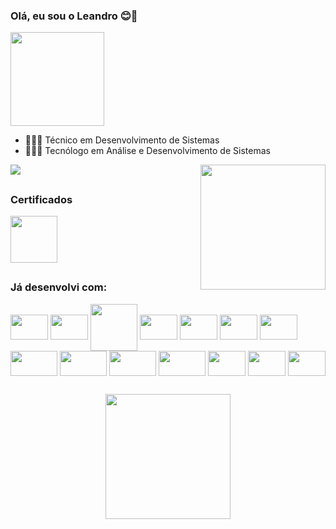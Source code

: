 

### Olá, eu sou o Leandro 😊👋
<img width="150" src="https://c.tenor.com/Jxbk24m0vV4AAAAM/vibe-rabbit.gif" />

- 👨🏽‍🎓 Técnico em Desenvolvimento de Sistemas
- 👨🏽‍🎓 Tecnólogo em Análise e Desenvolvimento de Sistemas
<img align="right" height="200em" src="https://github-readme-stats.vercel.app/api/top-langs/?username=lean-dro&hide=html,css&show_icons=true&theme=dark&locale=pt-br&layout=compact"/>

<div>
<a target="_blank" href="https://www.linkedin.com/in/leandro-coelho-2942a9220"><img src="https://img.shields.io/badge/LinkedIn-0077B5?style=for-the-badge&logo=linkedin&logoColor=white"></a>
</div>



##
### Certificados
<div align="left">    
<a href="https://www.credly.com/badges/035f7333-5c05-4b4e-a2ee-b4c0e8aa484f/public_url"><img align="center" width="75"  src="https://images.credly.com/size/110x110/images/4136ced8-75d5-4afb-8677-40b6236e2672/azure-ai-fundamentals-600x600.png" /></a>

##  
### Já desenvolvi com:
 

<img align="center" width="60" height="40" src="https://cdn.jsdelivr.net/gh/devicons/devicon@latest/icons/dotnetcore/dotnetcore-original.svg" />
          
<img align="center" width="60" height="40" src="https://cdn.jsdelivr.net/gh/devicons/devicon@latest/icons/csharp/csharp-original.svg" />
<img align="center" width="75" src="https://cdn.jsdelivr.net/gh/devicons/devicon/icons/nodejs/nodejs-original-wordmark.svg" />          
<img align="center" width="60" height="40" src="https://cdn.jsdelivr.net/gh/devicons/devicon/icons/php/php-original.svg" />
<img align="center" width="60" height="40" src="https://cdn.jsdelivr.net/gh/devicons/devicon/icons/javascript/javascript-original.svg" />
<img align="center" width="60" height="40" src="https://cdn.jsdelivr.net/gh/devicons/devicon/icons/java/java-original-wordmark.svg" />
<img align="center" width="60" height="40" src="https://cdn.jsdelivr.net/gh/devicons/devicon/icons/mysql/mysql-original-wordmark.svg" />
<img align="center" width="75" height="40" src="https://cdn.jsdelivr.net/gh/devicons/devicon/icons/microsoftsqlserver/microsoftsqlserver-plain-wordmark.svg" />   

<img align="center" width="75" height="40" src="https://cdn.jsdelivr.net/gh/devicons/devicon@latest/icons/mongodb/mongodb-original.svg" />
   
<img align="center" width="75" height="40" src="https://cdn.jsdelivr.net/gh/devicons/devicon@latest/icons/python/python-original.svg" />
                 
<img align="center" width="75" height="40" src="https://cdn.jsdelivr.net/gh/devicons/devicon@latest/icons/laravel/laravel-original.svg" />
          
<img align="center" width="60" height="40" src="https://cdn.jsdelivr.net/gh/devicons/devicon@latest/icons/angular/angular-original.svg" />
          
<img align="center" width="60" height="40" src="https://cdn.jsdelivr.net/gh/devicons/devicon/icons/react/react-original.svg" />

<img align="center" width="60" height="40" src="https://cdn.jsdelivr.net/gh/devicons/devicon@latest/icons/docker/docker-original.svg" />
          



##
<div align="center">
<img height="200em" src="https://github-readme-stats.vercel.app/api?username=lean-dro&show_icons=true&theme=dark&locale=pt-br" />
</div>
